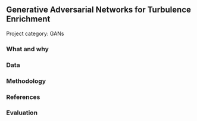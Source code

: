 ## Generative Adversarial Networks for Turbulence Enrichment
Project category: GANs

### What and why

### Data

### Methodology

### References

### Evaluation
